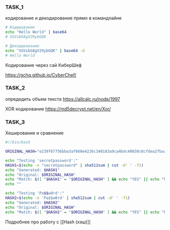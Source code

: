 
### TASK_1

кодирование и декодирование прямо в командлайне
``` sh
# Кодирование
echo "Hello World" | base64
# SGVsbG8gV29ybGQK

# Декодирование  
echo "SGVsbG8gV29ybGQK" | base64 -d
# Hello World
```

Кодирование через сай КиберШеф

https://gchq.github.io/CyberChef/

### TASK_2

опредедить объем текста 
https://allcalc.ru/node/1997

XOR кодирование https://md5decrypt.net/en/Xor/


### TASK_3
Хеширование и сравнение

```sh
#!/bin/bash

ORIGINAL_HASH="e239f67756bba3af660e4226c340183a9ca4bdc40038c0cfdea2fbaa59605be32548df2535e5a9f9ceedb12d9666c6fb153ada99830ed5cd84eb0c2c4d00260a"

echo "Testing 'secretpassword':"
HASH1=$(echo -n "secretpassword" | sha512sum | cut -d' ' -f1)
echo "Generated: $HASH1"
echo "Original: $ORIGINAL_HASH"
echo "Match: $([ "$HASH1" = "$ORIGINAL_HASH" ] && echo "YES" || echo "NO")"
echo ""

echo "Testing 'Pa$$w0rd':"
HASH2=$(echo -n 'Pa$$w0rd' | sha512sum | cut -d' ' -f1)
echo "Generated: $HASH2"
echo "Original: $ORIGINAL_HASH"
echo "Match: $([ "$HASH2" = "$ORIGINAL_HASH" ] && echo "YES" || echo "NO")"
```
 
 Подробнее про работу с [[Hash (хэш)]]